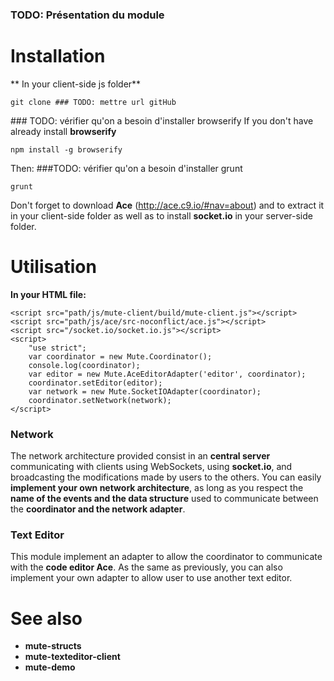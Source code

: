 ### TODO: Présentation du module

# Installation
** In your client-side js folder**
```
git clone ### TODO: mettre url gitHub
```
### TODO: vérifier qu'on a besoin d'installer browserify
If you don't have already install **browserify**
```
npm install -g browserify
```
Then:
###TODO: vérifier qu'on a besoin d'installer grunt
```
grunt
```

Don't forget to download **Ace** (http://ace.c9.io/#nav=about) and to extract it in your client-side folder as well as to install **socket.io** in your server-side folder.

# Utilisation
**In your HTML file:**
```
<script src="path/js/mute-client/build/mute-client.js"></script>
<script src="path/js/ace/src-noconflict/ace.js"></script>
<script src="/socket.io/socket.io.js"></script>
<script>
	"use strict";
    var coordinator = new Mute.Coordinator();
    console.log(coordinator);
    var editor = new Mute.AceEditorAdapter('editor', coordinator);
    coordinator.setEditor(editor);
    var network = new Mute.SocketIOAdapter(coordinator);
    coordinator.setNetwork(network);
</script>
```

### Network

The network architecture provided consist in an **central server** communicating with clients using WebSockets, using **socket.io**, and broadcasting the modifications made by users to the others.
You can easily **implement your own network architecture**, as long as you respect the **name of the events and the data structure** used to communicate between the **coordinator and the network adapter**.

### Text Editor
This module implement an adapter to allow the coordinator to communicate with the **code editor Ace**. As the same as previously, you can also implement your own adapter to allow user to use another text editor.

# See also
* **mute-structs**
* **mute-texteditor-client**
* **mute-demo**
